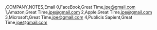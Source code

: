 ,COMPANY,NOTES,Email
0,FaceBook,Great Time,jpe@gmail.com
1,Amazon,Great Time,jpe@gmail.com
2,Apple,Great Time,jpe@gmail.com
3,Microsoft,Great Time,jpe@gmail.com
4,Publicis Sapient,Great Time,jpe@gmail.com
